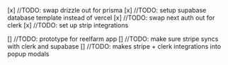 [x] //TODO: swap drizzle out for prisma
[x] //TODO: setup supabase database template instead of vercel
[x] //TODO: swap next auth out for clerk
[x] //TODO: set up strip integrations

[] //TODO: prototype for reelfarm app
[] //TODO: make sure stripe syncs with clerk and supabase
[] //TODO: makes stripe + clerk integrations into popup modals
